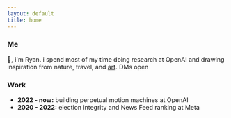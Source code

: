 ```yaml
---
layout: default
title: home
---
```


### Me

👋, i'm Ryan. i spend most of my time doing research at OpenAI and drawing inspiration from nature, travel, and [art](/muses). DMs open

### Work

- **2022 - now:** building perpetual motion machines at OpenAI
- **2020 - 2022:** election integrity and News Feed ranking at Meta
